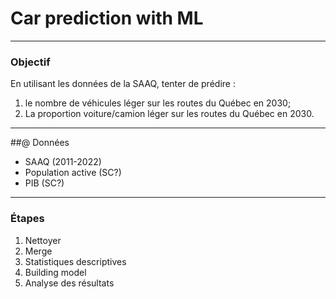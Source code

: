 # Car prediction with ML

***
### Objectif
En utilisant les données de la SAAQ, tenter de prédire :
  1. le nombre de véhicules léger sur les routes du Québec en 2030;
  2. La proportion voiture/camion léger sur les routes du Québec en 2030.

***
##@ Données
- SAAQ (2011-2022)
- Population active (SC?)
- PIB (SC?)

***
### Étapes
1. Nettoyer
2. Merge
3. Statistiques descriptives
4. Building model
5. Analyse des résultats


